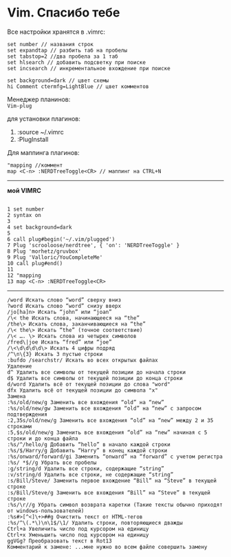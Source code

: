 # Vim. Спасибо тебе

Все настройки хранятся в .vimrc:
```
set number // названия строк
set expandtap // разбить таб на пробелы
set tabstop=2 //два пробела за 1 таб
set hlsearch // добавить подсветку при поиске
set incsearch // инкрементальное вхождение при поиске

set background=dark // цвет схемы
hi Comment ctermfg=LightBlue // цвет комментов
```

Менеджер планинов:  
```Vim-plug```

для установки плагинов:

1. :source ~/.vimrc
2. :PlugInstall

Для маппинга плагинов:
```
"mapping //коммент
map <C-n> :NERDTreeToggle<CR> // маппинг на CTRL+N
```




*************************************
**мой VIMRC**

```

1 set number
2 syntax on
3
4 set background=dark
5
6 call plug#begin('~/.vim/plugged')
7 Plug 'scrooloose/nerdtree', { 'on': 'NERDTreeToggle' }
8 Plug 'morhetz/gruvbox'
9 Plug 'Valloric/YouCompleteMe'
10 call plug#end()
11
12 "mapping
13 map <C-n> :NERDTreeToggle<CR>

```
******************

```
/word Искать слово “word” сверху вниз
?word Искать слово “word” снизу вверх
/jo[ha]n> Искать “john” или “joan”
/\< the Искать слова, начинающееся на “the”
/the\> Искать слова, заканчивающиеся на “the”
/\< the\> Искать “the” (точное соответствие)
/\< …. \> Искать слова из четырех символов
/fred\|joe Искать “fred” или “joe”
/\<\d\d\d\d\> Искать 4 цифры подряд
/^\n\{3} Искать 3 пустые строки
:bufdo /searchstr/ Искать во всех открытых файлах
Удаление
d^ Удалить все символы от текущей позиции до начала строки
d$ Удалить все символы от текущей позиции до конца строки
d/word Удалить всё от текущей позиции до слова "word"
dfx Удалить всё от текущей позиции до символа "x"
Замена
:%s/old/new/g Заменить все вхождения “old” на “new”
:%s/old/new/gw Заменить все вхождения “old” на “new” с запросом подтверждения
:2,35s/old/new/g Заменить все вхождения “old” на “new” между 2 и 35 строками
:5,$s/old/new/g Заменить все вхождения “old” на “new” начиная с 5 строки и до конца файла
:%s/^/hello/g Добавить “hello” в начало каждой строки
:%s/$/Harry/g Добавить “Harry” в конец каждой строки
:%s/onward/forward/gi Заменить “onward” на “forward” с учетом регистра
:%s/ *$//g Убрать все пробелы
:g/string/d Удалить все строки, содержащие “string”
:v/string/d Удалить все строки, не содержащие “string”
:s/Bill/Steve/ Заменить первое вхождение “Bill” на “Steve” в текущей строке
:s/Bill/Steve/g Заменить все вхождения “Bill” на “Steve” в текущей строке
:%s/\r//g Убрать символ возврата каретки (Такие тексты обычно приходят от windows-пользователей)
:%s#>[^<]\+>##g Очистить текст от HTML-тегов
:%s/^\(.*\)\n\1$/\1/ Удалить строки, повторяющиеся дважды
Ctrl+a Увеличить число под курсором на единицу
Ctrl+x Уменьшить число под курсором на единицу
ggVGg? Преобразовать текст в Rot13
Комментарий к замене: ...мне нужно во всем файле совершить замену
```
